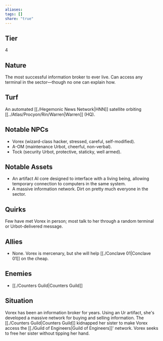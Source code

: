 ```yaml
---
aliases: 
tags: []
share: "true"
---
```

## Tier
4

## Nature
The most successful information broker to ever live. Can access any terminal in the sector—though no one can explain how.

## Turf
An automated [[./Hegemonic News Network|HNN]] satellite orbiting [[../Atlas/Procyon/Rin/Warren|Warren]] (HQ).

## Notable NPCs
- Vorex (wizard-class hacker, stressed, careful, self-modified).
- A-OM (maintenance Urbot, cheerful, non-verbal).
- Tock (security Urbot, protective, staticky, well armed).

## Notable Assets
- An artifact AI core designed to interface with a living being, allowing temporary connection to computers in the same system.
- A massive information network. Dirt on pretty much everyone in the sector.

## Quirks
Few have met Vorex in person; most talk to her through a random terminal or Urbot-delivered message.

## Allies
- None. Vorex is mercenary, but she will help [[./Conclave 01|Conclave 01]] on the cheap.

## Enemies
- [[./Counters Guild|Counters Guild]]

## Situation
Vorex has been an information broker for years. Using an Ur artifact, she's developed a massive network for buying and selling information. The [[./Counters Guild|Counters Guild]] kidnapped her sister to make Vorex access the [[./Guild of Engineers|Guild of Engineers]]' network. Vorex seeks to free her sister without tipping her hand.
